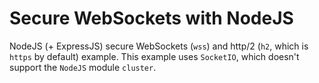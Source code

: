 # Secure WebSockets with NodeJS

NodeJS (+ ExpressJS) secure WebSockets (`wss`) and http/2 (`h2`, which is `https` by default) example. This example uses `SocketIO`, which doesn't support the `NodeJS` module `cluster`. 